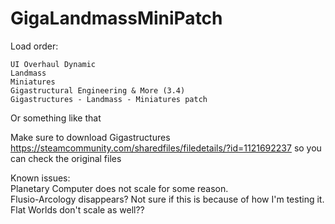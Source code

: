 # GigaLandmassMiniPatch

Load order: 
```
UI Overhaul Dynamic
Landmass
Miniatures
Gigastructural Engineering & More (3.4)
Gigastructures - Landmass - Miniatures patch
```
Or something like that

Make sure to download Gigastructures https://steamcommunity.com/sharedfiles/filedetails/?id=1121692237 so you can check the original files

Known issues:  
Planetary Computer does not scale for some reason.  
Flusio-Arcology disappears? Not sure if this is because of how I'm testing it.  
Flat Worlds don't scale as well??
